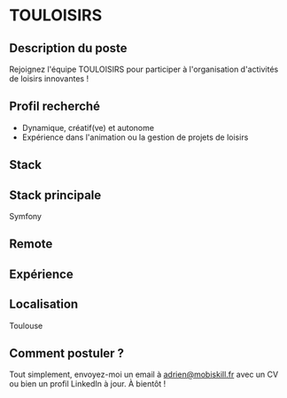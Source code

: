 # TOULOISIRS

## Description du poste

Rejoignez l'équipe TOULOISIRS pour participer à l'organisation d'activités de loisirs innovantes !

## Profil recherché

- Dynamique, créatif(ve) et autonome
- Expérience dans l'animation ou la gestion de projets de loisirs

## Stack


## Stack principale
Symfony

## Remote


## Expérience


## Localisation

Toulouse

## Comment postuler ?

Tout simplement, envoyez-moi un email à adrien@mobiskill.fr avec un CV ou bien un profil LinkedIn à jour. À bientôt !
